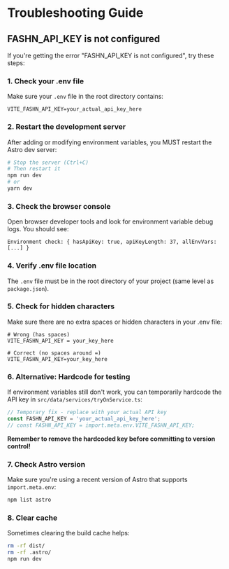 # Troubleshooting Guide

## FASHN_API_KEY is not configured

If you're getting the error "FASHN_API_KEY is not configured", try these steps:

### 1. Check your .env file
Make sure your `.env` file in the root directory contains:
```
VITE_FASHN_API_KEY=your_actual_api_key_here
```

### 2. Restart the development server
After adding or modifying environment variables, you MUST restart the Astro dev server:
```bash
# Stop the server (Ctrl+C)
# Then restart it
npm run dev
# or
yarn dev
```

### 3. Check the browser console
Open browser developer tools and look for environment variable debug logs. You should see:
```
Environment check: { hasApiKey: true, apiKeyLength: 37, allEnvVars: [...] }
```

### 4. Verify .env file location
The `.env` file must be in the root directory of your project (same level as `package.json`).

### 5. Check for hidden characters
Make sure there are no extra spaces or hidden characters in your .env file:
```
# Wrong (has spaces)
VITE_FASHN_API_KEY = your_key_here

# Correct (no spaces around =)
VITE_FASHN_API_KEY=your_key_here
```

### 6. Alternative: Hardcode for testing
If environment variables still don't work, you can temporarily hardcode the API key in `src/data/services/tryOnService.ts`:

```typescript
// Temporary fix - replace with your actual API key
const FASHN_API_KEY = 'your_actual_api_key_here';
// const FASHN_API_KEY = import.meta.env.VITE_FASHN_API_KEY;
```

**Remember to remove the hardcoded key before committing to version control!**

### 7. Check Astro version
Make sure you're using a recent version of Astro that supports `import.meta.env`:
```bash
npm list astro
```

### 8. Clear cache
Sometimes clearing the build cache helps:
```bash
rm -rf dist/
rm -rf .astro/
npm run dev
```